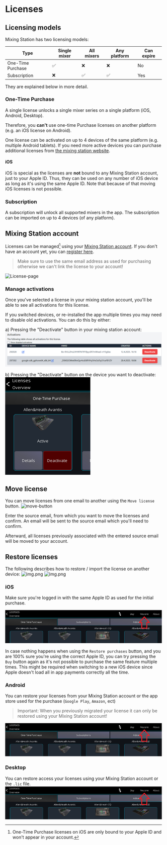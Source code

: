 # Licenses

## Licensing models

Mixing Station has two licensing models:

| Type              | Single mixer | All mixers | Any platform | Can expire | 
|-------------------|--------------|------------|--------------|------------|
| One-Time Purchase | ✅            | ❌          | ❌            | No         |          
| Subscription      | ❌            | ✅          | ✅            | Yes        | 

They are explained below in more detail.

### One-Time Purchase

A single license unlocks a single mixer series on a single platform (iOS, Android, Desktop).

Therefore, you **can't** use one-time Purchase licenses on another platform (e.g. an iOS license on Android).

One license can be activated on up to 4 devices of the same platform (e.g. multiple Android tablets).
If you need more active devices you can purchase additional licenses
from [the  mixing station website](https://mixingstation.app).

#### iOS

iOS is special as the licenses are **not** bound to any Mixing Station account, just to your Apple ID.
Thus, they can be used on any number of iOS device as long as it's using the same Apple ID.
Note that because of that moving iOS licenses is not possible.

### Subscription

A subscription will unlock all supported mixers in the app.
The subscription can be imported on up to 4 devices (of any platform).

## Mixing Station account

Licenses can be managed[^1] using your [Mixing Station account](https://mixingstation.app/profile/licenses).
If you don't have an account yet, you can [register here](https://mixingstation.app/profile/create).

> Make sure to use the same email address as used for purchasing otherwise we can't link the license to your account!

[^1]: One-Time Purchase licenses on iOS are only bound to your Apple ID and won't appear in your account. 

![License-page](../img/license/profile.png)

### Manage activations

Once you've selected a license in your mixing station account, you'll be able to see all
activations for this license.

If you switched devices, or re-installed the app multiple times you may need to disable old activations.
You can do this by either:

a) Pressing the "Deactivate" button in your mixing station account:
![Activations](activations.png)

b) Pressing the "Deactivate" button on the device you want to deactivate:
![Deactivate in app](in-app-deactivate.png)

## Move license

You can move licenses from one email to another using the `Move license` button.
![move-button](move-button.png)

Enter the source email, from which you want to move the licenses and confirm.
An email will be sent to the source email which you'll need to confirm.

Afterward, all licenses previously associated with the entered source email will be moved
to your account.

## Restore licenses

The following describes how to restore / import the license on another device:
![img.png](open1.png)
![img.png](open2.png)

### iOS

Make sure you're logged in with the same Apple ID as used for the initial purchase.

![iOS-Import](restore-button.png)

In case nothing happens when using the `Restore purchases` button, and you are 100% sure you're using the correct Apple
ID,
you can try pressing the `Buy` button again as it's not possible to purchase the same feature multiple times.
This might be required when switching to a new iOS device since Apple doesn't load all in app payments correctly all the
time.

### Android

You can restore your licenses from your Mixing Station account or the app store used for the
purchase (`Google Play`, `Amazon`, ect)

> Important: When you previously migrated your license it can only be
> restored using your Mixing Station account!

![Android-Import](restore-button.png)

### Desktop

You can restore access your licenses using your Mixing Station account or the `.lic` file.
![Desktop-Import](restore-button.png)
